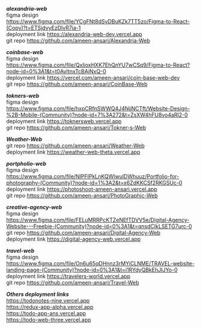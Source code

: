 ***alexandria-web***<br />
figma design
https://www.figma.com/file/YCgFNt8dSyDBuKZk7TT5zo/Figma-to-React-(Copy)?t=ETSjdvyEzDlvR7ia-1<br />
deployment link
https://alexandria-web-dev.vercel.app<br />
git repo
https://github.com/ameen-ansari/Alexandria-Web

***coinbase-web***<br />
figma design
https://www.figma.com/file/QxlioxHXK7EhQnYU7wCSq9/Figma-to-React?node-id=0%3A1&t=t0AvItnxTcBAjNxQ-0<br />
deployment link
https://vercel.com/ameen-ansari/coin-base-web-dev<br />
git repo
https://github.com/ameen-ansari/CoinBase-Web<br />

***tokners-web***<br />
figma design
https://www.figma.com/file/hxpCRfnSWWQ4J4NjjNCTft/Website-Design-%2B-Mobile-(Community)?node-id=7%3A272&t=ZsXW4hFU8vo4aRl2-0<br />
deployment link
https://toknersweb.vercel.app<br />
git repo
https://github.com/ameen-ansari/Tokner-s-Web<br />

***Weather-Web***<br />
git repo
https://github.com/ameen-ansari/Weather-Web
<br />
deployment link
https://weather-web-theta.vercel.app<br />

***portpholio-web***<br />
figma design
https://www.figma.com/file/NlPFIPkLnKQWIwulDWhuuz/Portfolio-for-photography-(Community)?node-id=1%3A2&t=x6ZdKKCSf2RKGSUc-0<br />
deployment link
https://photoshoot-ameen-ansari.vercel.app<br />
git repo
https://github.com/ameen-ansari/PhotoGraphic-Web<br />

***creative-agency-web***<br />
figma design
https://www.figma.com/file/FELuMRRPcKTZeNEfTDVV5e/Digital-Agency-Website---Freebie-(Community)?node-id=0%3A1&t=qnsdCIkLSETG7urc-0<br />
git repo
https://github.com/ameen-ansari/Digital-Agency-Web<br />
deployment link
https://digital-agency-web.vercel.app<br />

***travel-web***<br />
figma design
https://www.figma.com/file/On6u65qDHnnz3rMYiCLNME/TRAVEL-website-landing-page-(Community)?node-id=0%3A1&t=i1RYdyQBkEhJIJYo-0<br />
deployment link
https://travelers-world.vercel.app<br />
git repo
https://github.com/ameen-ansari/Travel-Web<br />


***Others deployment links***<br />
https://todonotes-nine.vercel.app<br />
https://redux-app-alpha.vercel.app<br />
https://todo-app-ans.vercel.app<br />
https://todo-web-three.vercel.app<br />
